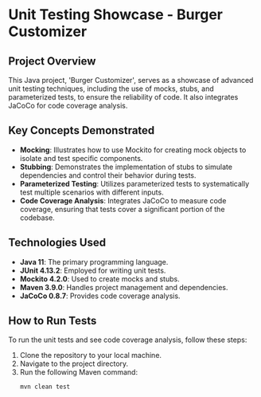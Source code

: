 # Unit Testing Showcase - Burger Customizer

## Project Overview
This Java project, 'Burger Customizer', serves as a showcase of advanced unit testing techniques, including the use of mocks, stubs, and parameterized tests, to ensure the reliability of code. It also integrates JaCoCo for code coverage analysis.

## Key Concepts Demonstrated
- **Mocking**: Illustrates how to use Mockito for creating mock objects to isolate and test specific components.
- **Stubbing**: Demonstrates the implementation of stubs to simulate dependencies and control their behavior during tests.
- **Parameterized Testing**: Utilizes parameterized tests to systematically test multiple scenarios with different inputs.
- **Code Coverage Analysis**: Integrates JaCoCo to measure code coverage, ensuring that tests cover a significant portion of the codebase.

## Technologies Used
- **Java 11**: The primary programming language.
- **JUnit 4.13.2**: Employed for writing unit tests.
- **Mockito 4.2.0**: Used to create mocks and stubs.
- **Maven 3.9.0**: Handles project management and dependencies.
- **JaCoCo 0.8.7**: Provides code coverage analysis.

## How to Run Tests
To run the unit tests and see code coverage analysis, follow these steps:

1. Clone the repository to your local machine.
2. Navigate to the project directory.
3. Run the following Maven command:
   ```bash
   mvn clean test
